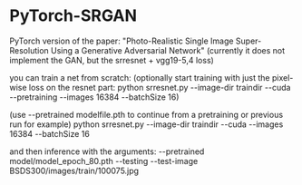 # PyTorch-SRGAN
PyTorch version of the paper: "Photo-Realistic Single Image Super-Resolution Using a Generative Adversarial Network"
(currently it does not implement the GAN, but the srresnet + vgg19-5,4 loss)

you can train a net from scratch:
(optionally start training with just the pixel-wise loss on the resnet part:
python srresnet.py --image-dir traindir --cuda --pretraining --images 16384 --batchSize 16)

(use --pretrained modelfile.pth to continue from a pretraining or previous run for example)
python srresnet.py --image-dir traindir --cuda --images 16384 --batchSize 16


and then inference with the arguments:
--pretrained model/model_epoch_80.pth --testing --test-image BSDS300/images/train/100075.jpg

